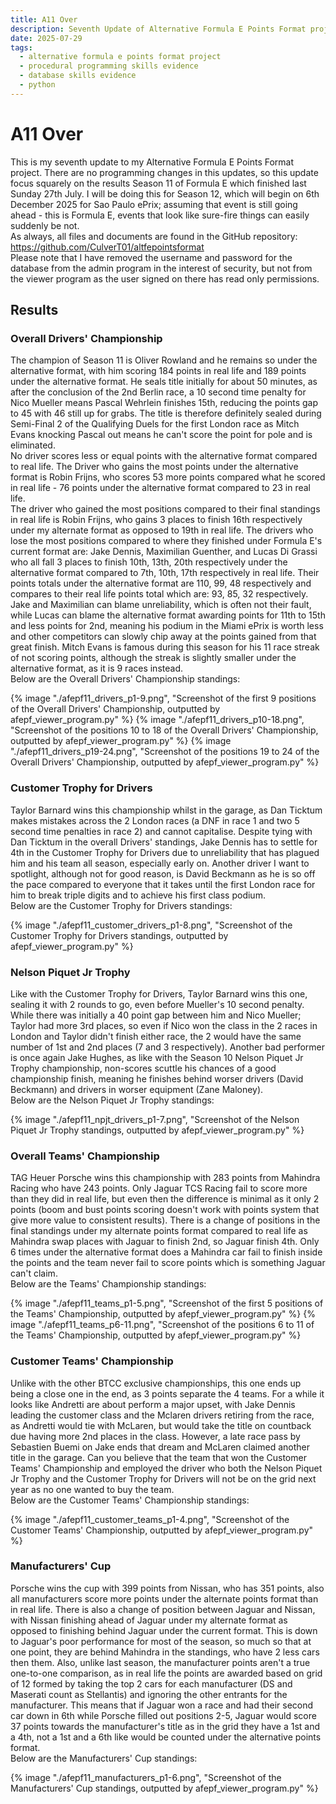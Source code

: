 ```yaml
---
title: A11 Over
description: Seventh Update of Alternative Formula E Points Format project.
date: 2025-07-29
tags:
  - alternative formula e points format project
  - procedural programming skills evidence
  - database skills evidence
  - python
---
```


<div class="container fluid">
  <h1 class="col align-self-center">A11 Over</h1>
  <div class="row justify-content-center">
    <p class="col-8">
    This is my seventh update to my Alternative Formula E Points Format project. There are no programming changes in this updates, so this update focus squarely on the results Season 11 of Formula E which finished last Sunday 27th July. I will be doing this for Season 12, which will begin on 6th December 2025 for Sao Paulo ePrix; assuming that event is still going ahead - this is Formula E, events that look like sure-fire things can easily suddenly be not.<br/>
    As always, all files and documents are found in the GitHub repository: <a href="https://github.com/CulverT01/altfepointsformat">https://github.com/CulverT01/altfepointsformat</a><br/>
    Please note that I have removed the username and password for the database from the admin program in the interest of security, but not from the viewer program as the user signed on there has read only permissions.
    </p>
  </div>
  <div class="row justify-content-center">
    <h2 class="row">Results</h2>
    <h3 class="row">Overall Drivers' Championship</h3>
    <p class="col-8"> 
    The champion of Season 11 is Oliver Rowland and he remains so under the alternative format, with him scoring 184 points in real life and 189 points under the alternative format. He seals title initially for about 50 minutes, as after the conclusion of the 2nd Berlin race, a 10 second time penalty for Nico Mueller means Pascal Wehrlein finishes 15th, reducing the points gap to 45 with 46 still up for grabs. The title is therefore definitely sealed during Semi-Final 2 of the Qualifying Duels for the first London race as Mitch Evans knocking Pascal out means he can't score the point for pole and is eliminated. <br/>
    No driver scores less or equal points with the alternative format compared to real life. The Driver who gains the most points under the alternative format is Robin Frijns, who scores 53 more points compared what he scored in real life - 76 points under the alternative format compared to 23 in real life. <br/>
    The driver who gained the most positions compared to their final standings in real life is Robin Frijns, who gains 3 places to finish 16th respectively under my alternate format as opposed to 19th in real life. The drivers who lose the most positions compared to where they finished under Formula E's current format are: Jake Dennis, Maximilian Guenther, and Lucas Di Grassi who all fall 3 places to finish 10th, 13th, 20th respectively under the alternative format compared to 7th, 10th, 17th respectively in real life. Their points totals under the alternative format are 110, 99, 48 respectively and compares to their real life points total which are: 93, 85, 32 respectively. Jake and Maximilian can blame unreliability, which is often not their fault, while Lucas can blame the alternative format awarding points for 11th to 15th and less points for 2nd, meaning his podium in the Miami ePrix is worth less and other competitors can slowly chip away at the points gained from that great finish. Mitch Evans is famous during this season for his 11 race streak of not scoring points, although the streak is slightly smaller under the alternative format, as it is 9 races instead.<br/>
    Below are the Overall Drivers' Championship standings:
    </p>
    {% image "./afepf11_drivers_p1-9.png", "Screenshot of the first 9 positions of the Overall Drivers' Championship, outputted by afepf_viewer_program.py" %}
    {% image "./afepf11_drivers_p10-18.png", "Screenshot of the positions 10 to 18 of the Overall Drivers' Championship, outputted by afepf_viewer_program.py" %}
    {% image "./afepf11_drivers_p19-24.png", "Screenshot of the positions 19 to 24 of the Overall Drivers' Championship, outputted by afepf_viewer_program.py" %}
    <h3 class="row">Customer Trophy for Drivers</h3>
    <p class="col-8">
    Taylor Barnard wins this championship whilst in the garage, as Dan Ticktum makes mistakes across the 2 London races (a DNF in race 1 and two 5 second time penalties in race 2) and cannot capitalise. Despite tying with Dan Ticktum in the overall Drivers' standings, Jake Dennis has to settle for 4th in the Customer Trophy for Drivers due to unreliability that has plagued him and his team all season, especially early on. Another driver I want to spotlight, although not for good reason, is David Beckmann as he is so off the pace compared to everyone that it takes until the first London race for him to break triple digits and to achieve his first class podium.<br/>
    Below are the Customer Trophy for Drivers standings:
    </p>
    {% image "./afepf11_customer_drivers_p1-8.png", "Screenshot of the Customer Trophy for Drivers standings, outputted by afepf_viewer_program.py" %}
    <h3 class="row">Nelson Piquet Jr Trophy</h3>
    <p class="col-8">
    Like with the Customer Trophy for Drivers, Taylor Barnard wins this one, sealing it with 2 rounds to go, even before Mueller's 10 second penalty. While there was initially a 40 point gap between him and Nico Mueller; Taylor had more 3rd places, so even if Nico won the class in the 2 races in London and Taylor didn't finish either race, the 2 would have the same number of 1st and 2nd places (7 and 3 respectively). Another bad performer is once again Jake Hughes, as like with the Season 10 Nelson Piquet Jr Trophy championship, non-scores scuttle his chances of a good championship finish, meaning he finishes behind worser drivers (David Beckmann) and drivers in worser equipment (Zane Maloney).<br/>
    Below are the Nelson Piquet Jr Trophy standings:
    </p>
    {% image "./afepf11_npjt_drivers_p1-7.png", "Screenshot of the Nelson Piquet Jr Trophy standings, outputted by afepf_viewer_program.py" %}
    <h3 class="row">Overall Teams' Championship</h3>
    <p class="col-8">
    TAG Heuer Porsche wins this championship with 283 points from Mahindra Racing who have 243 points. Only Jaguar TCS Racing fail to score more than they did in real life, but even then the difference is minimal as it only 2 points (boom and bust points scoring doesn't work with points system that give more value to consistent results). There is a change of positions in the final standings under my alternate points format compared to real life as Mahindra swap places with Jaguar to finish 2nd, so Jaguar finish 4th. Only 6 times under the alternative format does a Mahindra car fail to finish inside the points and the team never fail to score points which is something Jaguar can't claim.<br/>
    Below are the Teams' Championship standings:
    </p>
    {% image "./afepf11_teams_p1-5.png", "Screenshot of the first 5 positions of the Teams' Championship, outputted by afepf_viewer_program.py" %}
    {% image "./afepf11_teams_p6-11.png", "Screenshot of the positions 6 to 11 of the Teams' Championship, outputted by afepf_viewer_program.py" %}
    <h3 class="row">Customer Teams' Championship </h3>
    <p class="col-8">
    Unlike with the other BTCC exclusive championships, this one ends up being a close one in the end, as 3 points separate the 4 teams. For a while it looks like Andretti are about perform a major upset, with Jake Dennis leading the customer class and the Mclaren drivers retiring from the race, as Andretti would tie with McLaren, but would take the title on countback due having more 2nd places in the class. However, a late race pass by Sebastien Buemi on Jake ends that dream and McLaren claimed another title in the garage. Can you believe that the team that won the Customer Teams' Championship and employed the driver who both the Nelson Piquet Jr Trophy and the Customer Trophy for Drivers will not be on the grid next year as no one wanted to buy the team.<br/>
    Below are the Customer Teams' Championship standings:
    </p>
    {% image "./afepf11_customer_teams_p1-4.png", "Screenshot of the Customer Teams' Championship, outputted by afepf_viewer_program.py" %}
    <h3 class="row">Manufacturers' Cup</h3>
    <p class="col-8">
    Porsche wins the cup with 399 points from Nissan, who has 351 points, also all manufacturers score more points under the alternate points format than in real life. There is also a change of position between Jaguar and Nissan, with Nissan finishing ahead of Jaguar under my alternate format as opposed to finishing behind Jaguar under the current format. This is down to Jaguar's poor performance for most of the season, so much so that at one point, they are behind Mahindra in the standings, who have 2 less cars then them. Also, unlike last season, the manufacturer points aren't a true one-to-one comparison, as in real life the points are awarded based on grid of 12 formed by taking the top 2 cars for each manufacturer (DS and Maserati count as Stellantis) and ignoring the other entrants for the manufacturer. This means that if Jaguar won a race and had their second car down in 6th while Porsche filled out positions 2-5, Jaguar would score 37 points towards the manufacturer's title as in the grid they have a 1st and a 4th, not a 1st and a 6th like would be counted under the alternative points format.<br/>
    Below are the Manufacturers' Cup standings:
    </p>
    {% image "./afepf11_manufacturers_p1-6.png", "Screenshot of the Manufacturers' Cup standings, outputted by afepf_viewer_program.py" %}
  </div>
</div>